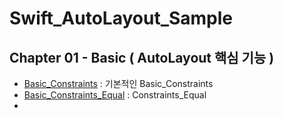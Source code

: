 # Swift_AutoLayout_Sample

## Chapter 01 - Basic ( AutoLayout 핵심 기능 )
- [Basic_Constraints](https://github.com/hkdong0694/Swift_AutoLayout_Sample/blob/master/Basic_1_Constraints_1/Basic_1_Constraints_1/Base.lproj/Main.storyboard) : 기본적인 Basic_Constraints
- [Basic_Constraints_Equal](https://github.com/hkdong0694/Swift_AutoLayout_Sample/blob/master/Basic_2_Constraints_Equal/Basic_2_Constraints_Equal/Base.lproj/Main.storyboard) : Constraints_Equal
- 
